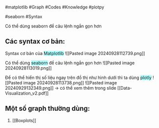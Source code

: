 #matplotlib #Graph #Codes #Knowledge #plotpy

#seaborn #Syntax

Có thể dùng seaborn để câu lệnh ngắn gọn hơn
## Các syntax cơ bản:

Syntax cơ bản của <span style="background:#b1ffff">Matplotlib</span>
![[Pasted image 20240928112739.png]]

Có thể dùng <span style="background:#b1ffff">seaborn</span> để câu lệnh ngắn gọn hơn 
![[Pasted image 20240928113019.png]]

Để có thể hiển thị số liệu ngay trên đồ thị như hình dưới thì ta dùng <span style="background:#b1ffff">plotly</span>
![[Pasted image 20240928113738.png]]
![[Pasted image 20240929132349.png]]
-> có thể xem thêm trong slide [[Data-Visualization_v2.pdf]]
## Một số graph thường dùng:
1. [[Boxplots]]



